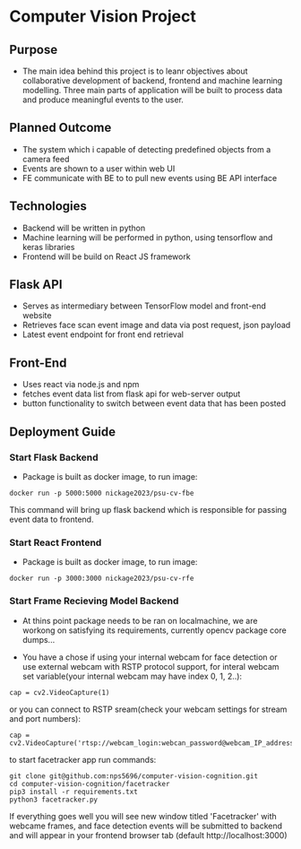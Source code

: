 # Computer Vision Project

## Purpose

- The main idea behind this project is to leanr objectives about collaborative development of backend, frontend and machine learning modelling. Three main parts of application will be built to process data and produce meaningful events to the user.   

## Planned Outcome

- The system which i capable of detecting predefined objects from a camera feed
- Events are shown to a user within web UI
- FE communicate with BE to to pull new events using BE API interface 

## Technologies

- Backend will be written in python
- Machine learning will be performed in python, using tensorflow and keras libraries 
- Frontend will be build on React JS framework


## Flask API
- Serves as intermediary between TensorFlow model and front-end website
- Retrieves face scan event image and data via post request, json payload
- Latest event endpoint for front end retrieval

## Front-End
- Uses react via node.js and npm
- fetches event data list from flask api for web-server output
- button functionality to switch between event data that has been posted

## Deployment Guide


### Start Flask Backend
- Package is built as docker image, to run image:
```
docker run -p 5000:5000 nickage2023/psu-cv-fbe 
```
This command will bring up flask backend which is responsible for passing event data to frontend. 

### Start React Frontend
- Package is built as docker image, to run image:
```
docker run -p 3000:3000 nickage2023/psu-cv-rfe 
```

### Start Frame Recieving Model Backend
- At thins point package needs to be ran on localmachine, we are workong on satisfying its requirements, currently opencv package core dumps...

- You have a chose if using your internal webcam for face detection or use external webcam with RSTP protocol support, for interal webcam set variable(your internal webcam may have index 0, 1, 2..):
```
cap = cv2.VideoCapture(1)
```

or you can connect to RSTP sream(check your webcam settings for stream and port numbers):
```
cap = cv2.VideoCapture('rtsp://webcam_login:webcan_password@webcam_IP_address:554/stream1')
```

to start facetracker app run commands:
```
git clone git@github.com:nps5696/computer-vision-cognition.git
cd computer-vision-cognition/facetracker
pip3 install -r requirements.txt
python3 facetracker.py 
```

If everything goes well you will see new window titled 'Facetracker' with webcame frames, and face detection events will be submitted to backend and will appear in your frontend browser tab (default http://localhost:3000) 
